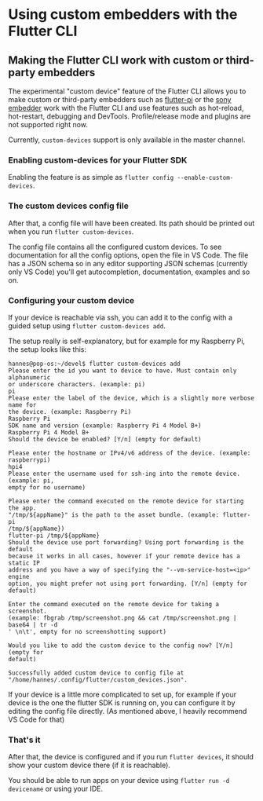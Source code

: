 # Using custom embedders with the Flutter CLI

## Making the Flutter CLI work with custom or third-party embedders

The experimental "custom device" feature of the Flutter CLI allows you to make custom or third-party embedders such as [flutter-pi](https://github.com/ardera/flutter-pi) or the [sony embedder](https://github.com/sony/flutter-embedded-linux) work with the Flutter CLI and use features such as hot-reload, hot-restart, debugging and DevTools. Profile/release mode and plugins are not supported right now.

Currently, `custom-devices` support is only available in the master channel.

### Enabling custom-devices for your Flutter SDK

Enabling the feature is as simple as `flutter config --enable-custom-devices`.

### The custom devices config file

After that, a config file will have been created. Its path should be printed out when you run `flutter custom-devices`.

The config file contains all the configured custom devices. To see documentation for all the config options, open the file in VS Code. The file has a JSON schema so in any editor supporting JSON schemas (currently only VS Code) you'll get autocompletion, documentation, examples and so on.

### Configuring your custom device

If your device is reachable via ssh, you can add it to the config with a guided setup using `flutter custom-devices add`.

The setup really is self-explanatory, but for example for my Raspberry Pi, the setup looks like this:

```
hannes@pop-os:~/devel$ flutter custom-devices add
Please enter the id you want to device to have. Must contain only alphanumeric
or underscore characters. (example: pi)
pi
Please enter the label of the device, which is a slightly more verbose name for
the device. (example: Raspberry Pi)
Raspberry Pi
SDK name and version (example: Raspberry Pi 4 Model B+)
Raspberry Pi 4 Model B+
Should the device be enabled? [Y/n] (empty for default)

Please enter the hostname or IPv4/v6 address of the device. (example:
raspberrypi)
hpi4
Please enter the username used for ssh-ing into the remote device. (example: pi,
empty for no username)

Please enter the command executed on the remote device for starting the app.
"/tmp/${appName}" is the path to the asset bundle. (example: flutter-pi
/tmp/${appName})
flutter-pi /tmp/${appName}
Should the device use port forwarding? Using port forwarding is the default
because it works in all cases, however if your remote device has a static IP
address and you have a way of specifying the "--vm-service-host=<ip>" engine
option, you might prefer not using port forwarding. [Y/n] (empty for default)

Enter the command executed on the remote device for taking a screenshot.
(example: fbgrab /tmp/screenshot.png && cat /tmp/screenshot.png | base64 | tr -d
' \n\t', empty for no screenshotting support)

Would you like to add the custom device to the config now? [Y/n] (empty for
default)

Successfully added custom device to config file at
"/home/hannes/.config/flutter/custom_devices.json".
```

If your device is a little more complicated to set up, for example if your device is the one the flutter SDK is running on, you can configure it by editing the config file directly. (As mentioned above, I heavily recommend VS Code for that)

### That's it

After that, the device is configured and if you run `flutter devices`, it should show your custom device there (if it is reachable).

You should be able to run apps on your device using `flutter run -d devicename` or using your IDE.
